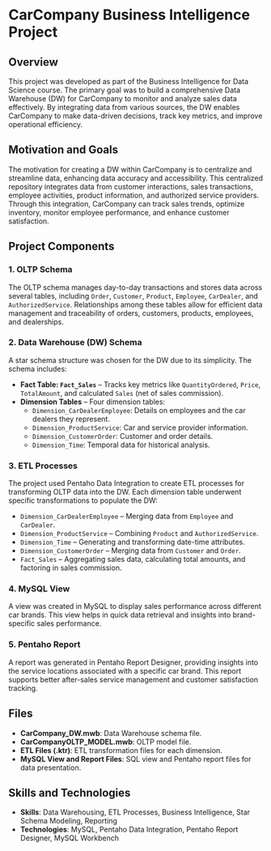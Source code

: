 # CarCompany Business Intelligence Project

## Overview
This project was developed as part of the Business Intelligence for Data Science course. The primary goal was to build a comprehensive Data Warehouse (DW) for CarCompany to monitor and analyze sales data effectively. By integrating data from various sources, the DW enables CarCompany to make data-driven decisions, track key metrics, and improve operational efficiency.

## Motivation and Goals
The motivation for creating a DW within CarCompany is to centralize and streamline data, enhancing data accuracy and accessibility. This centralized repository integrates data from customer interactions, sales transactions, employee activities, product information, and authorized service providers. Through this integration, CarCompany can track sales trends, optimize inventory, monitor employee performance, and enhance customer satisfaction.

## Project Components
### 1. OLTP Schema
The OLTP schema manages day-to-day transactions and stores data across several tables, including `Order`, `Customer`, `Product`, `Employee`, `CarDealer`, and `AuthorizedService`. Relationships among these tables allow for efficient data management and traceability of orders, customers, products, employees, and dealerships.

### 2. Data Warehouse (DW) Schema
A star schema structure was chosen for the DW due to its simplicity. The schema includes:
- **Fact Table: `Fact_Sales`** – Tracks key metrics like `QuantityOrdered`, `Price`, `TotalAmount`, and calculated `Sales` (net of sales commission).
- **Dimension Tables** – Four dimension tables:
  - `Dimension_CarDealerEmployee`: Details on employees and the car dealers they represent.
  - `Dimension_ProductService`: Car and service provider information.
  - `Dimension_CustomerOrder`: Customer and order details.
  - `Dimension_Time`: Temporal data for historical analysis.

### 3. ETL Processes
The project used Pentaho Data Integration to create ETL processes for transforming OLTP data into the DW. Each dimension table underwent specific transformations to populate the DW:
- `Dimension_CarDealerEmployee` – Merging data from `Employee` and `CarDealer`.
- `Dimension_ProductService` – Combining `Product` and `AuthorizedService`.
- `Dimension_Time` – Generating and transforming date-time attributes.
- `Dimension_CustomerOrder` – Merging data from `Customer` and `Order`.
- `Fact_Sales` – Aggregating sales data, calculating total amounts, and factoring in sales commission.

### 4. MySQL View
A view was created in MySQL to display sales performance across different car brands. This view helps in quick data retrieval and insights into brand-specific sales performance.

### 5. Pentaho Report
A report was generated in Pentaho Report Designer, providing insights into the service locations associated with a specific car brand. This report supports better after-sales service management and customer satisfaction tracking.

## Files
- **CarCompany_DW.mwb**: Data Warehouse schema file.
- **CarCompanyOLTP_MODEL.mwb**: OLTP model file.
- **ETL Files (.ktr)**: ETL transformation files for each dimension.
- **MySQL View and Report Files**: SQL view and Pentaho report files for data presentation.

## Skills and Technologies
- **Skills**: Data Warehousing, ETL Processes, Business Intelligence, Star Schema Modeling, Reporting
- **Technologies**: MySQL, Pentaho Data Integration, Pentaho Report Designer, MySQL Workbench
